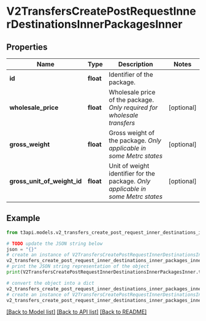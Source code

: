 # V2TransfersCreatePostRequestInnerDestinationsInnerPackagesInner


## Properties

Name | Type | Description | Notes
------------ | ------------- | ------------- | -------------
**id** | **float** | Identifier of the package. | 
**wholesale_price** | **float** | Wholesale price of the package. *Only required for wholesale transfers*  | [optional] 
**gross_weight** | **float** | Gross weight of the package.  *Only applicable in some Metrc states*  | [optional] 
**gross_unit_of_weight_id** | **float** | Unit of weight identifier for the package. *Only applicable in some Metrc states*  | [optional] 

## Example

```python
from t3api.models.v2_transfers_create_post_request_inner_destinations_inner_packages_inner import V2TransfersCreatePostRequestInnerDestinationsInnerPackagesInner

# TODO update the JSON string below
json = "{}"
# create an instance of V2TransfersCreatePostRequestInnerDestinationsInnerPackagesInner from a JSON string
v2_transfers_create_post_request_inner_destinations_inner_packages_inner_instance = V2TransfersCreatePostRequestInnerDestinationsInnerPackagesInner.from_json(json)
# print the JSON string representation of the object
print(V2TransfersCreatePostRequestInnerDestinationsInnerPackagesInner.to_json())

# convert the object into a dict
v2_transfers_create_post_request_inner_destinations_inner_packages_inner_dict = v2_transfers_create_post_request_inner_destinations_inner_packages_inner_instance.to_dict()
# create an instance of V2TransfersCreatePostRequestInnerDestinationsInnerPackagesInner from a dict
v2_transfers_create_post_request_inner_destinations_inner_packages_inner_from_dict = V2TransfersCreatePostRequestInnerDestinationsInnerPackagesInner.from_dict(v2_transfers_create_post_request_inner_destinations_inner_packages_inner_dict)
```
[[Back to Model list]](../README.md#documentation-for-models) [[Back to API list]](../README.md#documentation-for-api-endpoints) [[Back to README]](../README.md)


